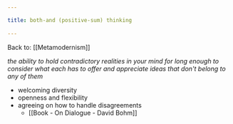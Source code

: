 ```yaml
---
title: both-and (positive-sum) thinking 
---
```

Back to: [[Metamodernism]]

*the ability to hold contradictory realities in your mind for long enough to consider what each has to offer and appreciate ideas that don't belong to any of them*

- welcoming diversity
- openness and flexibility
- agreeing on how to handle disagreements
	- [[Book - On Dialogue - David Bohm]]
